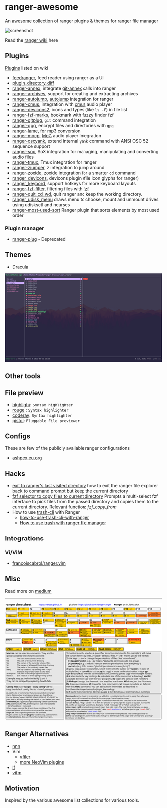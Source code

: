 # ranger-awesome

An [awesome](https://github.com/topics/awesome) collection of ranger plugins & themes for [ranger](https://github.com/ranger/ranger) file manager

![screenshot](https://raw.githubusercontent.com/ranger/ranger-assets/master/screenshots/screenshot.png)

Read the [ranger wiki](https://github.com/ranger/ranger/wiki) here

## Plugins
[Plugins](https://github.com/ranger/ranger/wiki/Plugins)  listed on wiki
- [feedranger](https://github.com/stefandtw/feedranger), feed reader using ranger as a UI
- [plugin\_directory\_diff](https://github.com/alex8866/eranger/blob/master/ranger/config/plugins/plugin_direcory_diff.py)
- [ranger-annex](https://github.com/matze/ranger-annex), integrate [git-annex](https://git-annex.branchable.com/) calls into ranger
- [ranger-archives](https://github.com/maximtrp/ranger-archives), support for creating and extracting archives
- [ranger-autojump](https://github.com/fdw/ranger-autojump), [autojump](https://github.com/wting/autojump) integration for ranger
- [ranger-cmus](https://github.com/maximtrp/ranger-cmus), integration with [cmus](https://cmus.github.io/) audio player
- [ranger-devicons2](https://github.com/cdump/ranger-devicons2), icons and types (like `ls -F`) in file list
- [ranger-fzf-marks](https://github.com/laggardkernel/ranger-fzf-marks), bookmark with fuzzy finder fzf
- [ranger-gitplug](https://github.com/yonghie/ranger-gitplug), `git` command integration
- [ranger-gpg](https://gitlab.com/Ragnyll/ranger-gpg), encrypt files and directories with `gpg`
- [ranger-lame](https://github.com/madskjeldgaard/ranger-lame), for mp3 conversion
- [ranger-mocp](https://github.com/Magicrafter13/ranger-mocp), [MoC](https://moc.daper.net/) audio player integration
- [ranger-oscyank](https://github.com/laggardkernel/ranger-oscyank), extend internal `yank` command with ANSI OSC 52 sequence support
- [ranger-sox](https://github.com/madskjeldgaard/ranger-sox), SoX integration for managing, manipulating and converting audio files
- [ranger-tmux](https://github.com/joouha/ranger_tmux), Tmux integration for ranger
- [ranger-zjumper](https://github.com/ask1234560/ranger-zjumper), z integration to jump around
- [ranger-zoxide](https://github.com/jchook/ranger-zoxide), zoxide integration for a smarter `cd` command
- [ranger\_devicons](https://github.com/alexanderjeurissen/ranger_devicons), devicons plugin (file icon glyphs for ranger)
- [ranger\_keybord](https://github.com/mrgoodvin/ranger_keybord), support hotkeys for more keyboard layouts
- [ranger-fzf-filter](https://github.com/MuXiu1997/ranger-fzf-filter), filtering files with [fzf](https://github.com/junegunn/fzf)
- [ranger-quit\_cd\_wd](https://github.com/JohanChane/ranger-quit_cd_wd), quit ranger and keep the working directory.
- [ranger_udisk_menu](https://github.com/SL-RU/ranger_udisk_menu) draws menu to choose, mount and unmount drives using udisksctl and ncurses
- [ranger-most-used-sort](https://github.com/Stock84-dev/ranger-most-used-sort) Ranger plugin that sorts elements by most used order

### Plugin manager
- [ranger-plug](https://github.com/cjbassi/ranger-plug) - Deprecated

## Themes
  - [Dracula](https://github.com/dracula/ranger)
  
  ![Screenshot](https://raw.githubusercontent.com/dracula/ranger/master/screenshot.png)
  
## Other tools

## File preview
- [highlight](http://www.andre-simon.de/doku/highlight/en/highlight.php): `Syntax highlighter`
- [rouge](https://github.com/rouge-ruby/rouge) : `Syntax highlighter`
- [coderay](https://github.com/rubychan/coderay): `Syntax highlighter`
- [pistol](https://github.com/doronbehar/pistol): `Pluggable File previewer`

## Configs
These are few of the publicly available ranger configurations
- [ashpex.eu.org](https://ashpex.eu.org/2020/08/ranger-configure/#ranger-icons)

## Hacks
  - [exit to ranger's last visited directory](https://rotadev.com/how-to-exit-the-ranger-file-explorer-back-to-command-prompt-but-keep-the-current-directory-super-user/) how to exit the ranger file explorer back to command prompt but keep the current directory
  - [fzf selector to copy files to current directory](https://github.com/seanbreckenridge/dotfiles/blob/master/.config/ranger/commands.py)
   Prompts a multi-select fzf interface to pick files from the passed directory and copies them to the current directory. Relevant function: *fzf_copy_from*
  - How to use [trash-cli](https://github.com/andreafrancia/trash-cli) with Ranger
    - [how-to-use-trash-cli-with-ranger](https://codeyarns.com/tech/2014-09-22-how-to-use-trash-cli-with-ranger.html#gsc.tab=0) 
    - [How to use trash with ranger file manager](https://forums.linuxmint.com/viewtopic.php?t=262201)
## Integrations
### Vi/ViM
- [francoiscabrol/ranger.vim](https://github.com/francoiscabrol/ranger.vim)

## Misc
Read more on [medium](https://medium.com/@cibin.mathew/awesome-list-for-ranger-file-manager-55a9ed80df5b)

---
![cheatsheet](https://github.com/ranger/ranger/blob/master/doc/cheatsheet.svg)

## Ranger Alternatives
- [nnn](https://github.com/jarun/nnn)
- Vim
  + [vfiler](https://github.com/obaland/vfiler.vim)
  + [more NeoVim plugins](https://github.com/rockerBOO/awesome-neovim#file-explorer)
- [lf](https://github.com/gokcehan/lf)
- [vifm](https://github.com/vifm/vifm)

## Motivation
Inspired by the various awesome list collections for various tools.
